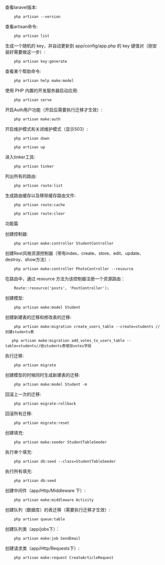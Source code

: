 查看laravel版本:

        php artisan --version

查看artisan命令:

        php artisan list   

生成一个随机的 key，并自动更新到 app/config/app.php 的 key 键值对（刚安装好需要做这一步）:

        php artisan key:generate

查看某个帮助命令:

        php artisan help make:model

使用 PHP 内置的开发服务器启动应用:

        php artisan serve

开启Auth用户功能（开启后需要执行迁移才生效）:

        php artisan make:auth

开启维护模式和关闭维护模式（显示503）:

        php artisan down

        php artisan up

进入tinker工具:

        php artisan tinker

列出所有的路由:

        php artisan route:list

生成路由缓存以及移除缓存路由文件:

        php artisan route:cache

        php artisan route:clear
功能篇

创建控制器:

        php artisan make:controller StudentController

创建Rest风格资源控制器（带有index、create、store、edit、update、destroy、show方法）:

        php artisan make:controller PhotoController --resource

在路由中，通过 resource 方法为该控制器注册一个资源路由：

        Route::resource('posts', 'PostController');

创建模型:

        php artisan make:model Student

创建新建表的迁移和修改表的迁移:

        php artisan make:migration create_users_table --create=students //创建students表

       php artisan make:migration add_votes_to_users_table --table=students//给students表增加votes字段

执行迁移:

        php artisan migrate

创建模型的时候同时生成新建表的迁移:

        php artisan make:model Student -m

回滚上一次的迁移:

        php artisan migrate:rollback

回滚所有迁移:

        php artisan migrate:reset

创建填充:

        php artisan make:seeder StudentTableSeeder

执行单个填充:

        php artisan db:seed --class=StudentTableSeeder

执行所有填充:

        php artisan db:seed

创建中间件（app/Http/Middleware 下）:

        php artisan make:middleware Activity

创建队列（数据库）的表迁移（需要执行迁移才生效）:

        php artisan queue:table

创建队列类（app/jobs下）：

        php artisan make:job SendEmail

创建请求类（app/Http/Requests下）:

        php artisan make:request CreateArticleRequest

